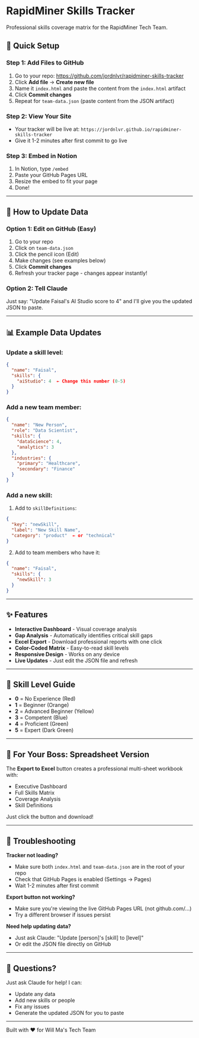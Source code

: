# RapidMiner Skills Tracker

Professional skills coverage matrix for the RapidMiner Tech Team.

## 🚀 Quick Setup

### Step 1: Add Files to GitHub
1. Go to your repo: https://github.com/jordnlvr/rapidminer-skills-tracker
2. Click **Add file** → **Create new file**
3. Name it `index.html` and paste the content from the `index.html` artifact
4. Click **Commit changes**
5. Repeat for `team-data.json` (paste content from the JSON artifact)

### Step 2: View Your Site
- Your tracker will be live at: `https://jordnlvr.github.io/rapidminer-skills-tracker`
- Give it 1-2 minutes after first commit to go live

### Step 3: Embed in Notion
1. In Notion, type `/embed`
2. Paste your GitHub Pages URL
3. Resize the embed to fit your page
4. Done!

---

## 📝 How to Update Data

### Option 1: Edit on GitHub (Easy)
1. Go to your repo
2. Click on `team-data.json`
3. Click the pencil icon (Edit)
4. Make changes (see examples below)
5. Click **Commit changes**
6. Refresh your tracker page - changes appear instantly!

### Option 2: Tell Claude
Just say: "Update Faisal's AI Studio score to 4" and I'll give you the updated JSON to paste.

---

## 📊 Example Data Updates

### Update a skill level:
```json
{
  "name": "Faisal",
  "skills": {
    "aiStudio": 4  ← Change this number (0-5)
  }
}
```

### Add a new team member:
```json
{
  "name": "New Person",
  "role": "Data Scientist",
  "skills": {
    "dataScience": 4,
    "analytics": 3
  },
  "industries": {
    "primary": "Healthcare",
    "secondary": "Finance"
  }
}
```

### Add a new skill:
1. Add to `skillDefinitions`:
```json
{
  "key": "newSkill",
  "label": "New Skill Name",
  "category": "product"  ← or "technical"
}
```
2. Add to team members who have it:
```json
{
  "name": "Faisal",
  "skills": {
    "newSkill": 3
  }
}
```

---

## ✨ Features

- **Interactive Dashboard** - Visual coverage analysis
- **Gap Analysis** - Automatically identifies critical skill gaps
- **Excel Export** - Download professional reports with one click
- **Color-Coded Matrix** - Easy-to-read skill levels
- **Responsive Design** - Works on any device
- **Live Updates** - Just edit the JSON file and refresh

---

## 🎯 Skill Level Guide

- **0** = No Experience (Red)
- **1** = Beginner (Orange)
- **2** = Advanced Beginner (Yellow)
- **3** = Competent (Blue)
- **4** = Proficient (Green)
- **5** = Expert (Dark Green)

---

## 💾 For Your Boss: Spreadsheet Version

The **Export to Excel** button creates a professional multi-sheet workbook with:
- Executive Dashboard
- Full Skills Matrix
- Coverage Analysis
- Skill Definitions

Just click the button and download!

---

## 🔧 Troubleshooting

**Tracker not loading?**
- Make sure both `index.html` and `team-data.json` are in the root of your repo
- Check that GitHub Pages is enabled (Settings → Pages)
- Wait 1-2 minutes after first commit

**Export button not working?**
- Make sure you're viewing the live GitHub Pages URL (not github.com/...)
- Try a different browser if issues persist

**Need help updating data?**
- Just ask Claude: "Update [person]'s [skill] to [level]"
- Or edit the JSON file directly on GitHub

---

## 📧 Questions?

Just ask Claude for help! I can:
- Update any data
- Add new skills or people
- Fix any issues
- Generate the updated JSON for you to paste

---

Built with ❤️ for Will Ma's Tech Team
